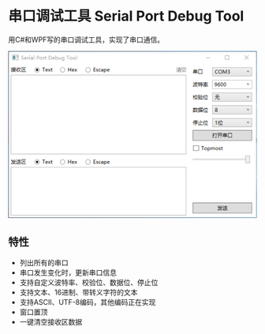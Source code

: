 # 串口调试工具 Serial Port Debug Tool
用C#和WPF写的串口调试工具，实现了串口通信。

![Screenshot](https://raw.githubusercontent.com/dingzimin/Serial-Port-Debug-Tool/master/images/Screenshot0.png)

## 特性
* 列出所有的串口
* 串口发生变化时，更新串口信息
* 支持自定义波特率、校验位、数据位、停止位
* 支持文本、16进制、带转义字符的文本
* 支持ASCII、UTF-8编码，其他编码正在实现
* 窗口置顶
* 一键清空接收区数据
